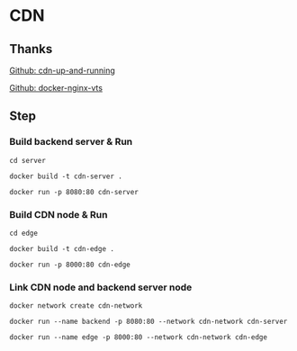 # CDN

## Thanks

[Github: cdn-up-and-running](https://github.com/leandromoreira/cdn-up-and-running)

[Github: docker-nginx-vts](https://github.com/mordaha/docker-nginx-vts)

## Step

### Build backend server & Run 

```shell
cd server

docker build -t cdn-server .

docker run -p 8080:80 cdn-server
```

### Build CDN node & Run

```shell
cd edge

docker build -t cdn-edge .

docker run -p 8000:80 cdn-edge
```

### Link CDN node and backend server node

```shell
docker network create cdn-network

docker run --name backend -p 8080:80 --network cdn-network cdn-server

docker run --name edge -p 8000:80 --network cdn-network cdn-edge
```
